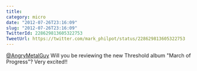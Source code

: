 ```yaml
---
title: 
category: micro
date: "2012-07-26T23:16:09"
slug: "2012-07-26T23:16:09"
TwitterId: 228629813605322753
TweetUrl: https://twitter.com/mark_philpot/status/228629813605322753
---
```


[@AngryMetalGuy](https://twitter.com/AngryMetalGuy) Will you be reviewing the
new Threshold album "March of Progress"? Very excited!!

